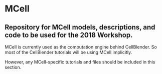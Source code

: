 # MCell
## Repository for MCell models, descriptions, and code to be used for the 2018 Workshop.

MCell is currently used as the computation engine behind CellBlender. So most of the CellBlender tutorials will be using
MCell implicitly.

However, any MCell-specific tutorials and files should be included in this section.

